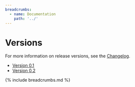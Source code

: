 ```yaml
---
breadcrumbs:
  - name: Documentation
    path: '../'
---
```


# Versions

For more information on release versions, see the [Changelog](https://github.com/sleepingkingstudios/sleeping_king_studios-docs/blob/main/CHANGELOG.md).

- [Version 0.1]({{site.baseurl}}/versions/0.1)
- [Version 0.2]({{site.baseurl}}/versions/0.2)

{% include breadcrumbs.md %}
